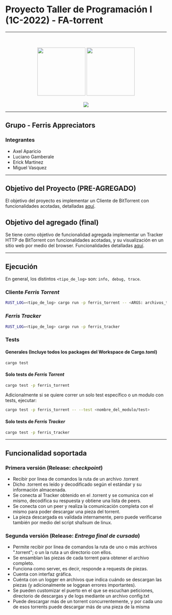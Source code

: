 # Proyecto Taller de Programación I (1C-2022) - FA-torrent


---


<p align="center">
<br>
<br>
  <img src="https://www.estudiaradistancia.com.ar/logos/original/logo-universidad-de-buenos-aires.webp" height=150 />
  <img  src="https://confedi.org.ar/wp-content/uploads/2020/09/fiuba_logo.jpg" height="150">
<br>
<br>
  <img src="https://aws1.discourse-cdn.com/business5/uploads/rust_lang/original/2X/9/9f76ef5e791e27deaaafbca2a3bea35d63e165c8.gif" />
</p>

---


## Grupo - Ferris Appreciators

### Integrantes

- Axel Aparicio
- Luciano Gamberale
- Erick Martinez
- Miguel Vasquez

---

## Objetivo del Proyecto (PRE-AGREGADO)

El objetivo del proyecto es implementar un Cliente de BitTorrent con funcionalidades acotadas, detalladas [aquí](https://taller-1-fiuba-rust.github.io/proyecto/22C1/proyecto.html).

## Objetivo del agregado (final)

Se tiene como objetivo de funcionalidad agregada implementar un Tracker HTTP de BitTorrent con funcionalidades acotadas, y su visualización en un sitio web por medio del browser. Funcionalidades detalladas [aquí](https://taller-1-fiuba-rust.github.io/proyecto/22C1/proyecto_final_1C2022.html).

---

## Ejecución


En general, los distintos `<tipo_de_log>` son: `info, debug, trace`.

### Cliente *Ferris Torrent*

```bash
RUST_LOG=<tipo_de_log> cargo run -p ferris_torrent -- <ARGS: archivos_torrent / path_a_directorio_con_torrents>
```

### *Ferris Tracker*

```bash
RUST_LOG=<tipo_de_log> cargo run -p ferris_tracker
```
### Tests

#### Generales (Incluye todos los packages del Workspace de Cargo.toml)

```bash
cargo test
```

#### Solo tests de *Ferris Torrent*

```bash
cargo test -p ferris_torrent
```

Adicionalmente si se quiere correr un solo test específico o un modulo con tests, ejecutar:
```bash
cargo test -p ferris_torrent -- --test <nombre_del_modulo/test>
```

#### Solo tests de *Ferris Tracker*

```bash
cargo test -p ferris_tracker
```

---


## Funcionalidad soportada

### Primera versión (Release: *checkpoint*)

- Recibir por linea de comandos la ruta de un archivo .torrent
- Dicho .torrent es leído y decodificado según el estándar y su información almacenada.
- Se conecta al Tracker obtenido en el .torrent y se comunica con el mismo, decodifica su respuesta y obtiene una lista de peers.
- Se conecta con un peer y realiza la comunicación completa con el mismo para poder descargar una pieza del torrent.
- La pieza descargada es validada internamente, pero puede verificarse también por medio del script sha1sum de linux.

### Segunda versión (Release: *Entrega final de cursada*)

- Permite recibir por linea de comandos la ruta de uno o más archivos ".torrent"; o un la ruta a un directorio con ellos.
- Se ensamblan las piezas de cada torrent para obtener el archivo completo.
- Funciona como server, es decir, responde a requests de piezas.
- Cuenta con interfaz gráfica.
- Cuénta con un logger en archivos que indica cuándo se descargan las piezas (y adicionalmente se loggean errores importantes).
- Se pueden customizar el puerto en el que se escuchan peticiones, directorio de descargas y de logs mediante un archivo config.txt
- Puede descargar más de un torrent concurrentemente, y por cada uno de esos torrents puede descargar más de una pieza de la misma

